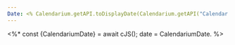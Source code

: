 ```yaml
---
Date: <% Calendarium.getAPI.toDisplayDate(Calendarium.getAPI("Calendar of Golarion").getCurrentDate()) %> 
---
```





<%*
const {CalendariumDate} = await cJS();
date = CalendariumDate.
%>